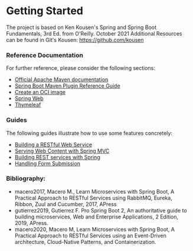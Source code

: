 # Getting Started

The project is based on Ken Kousen's Spring and Spring Boot Fundamentals, 3rd Ed. from O'Reilly. October 2021
Additional Resources can be found in Git's Kousen:  https://github.com/kousen

### Reference Documentation
For further reference, please consider the following sections:

* [Official Apache Maven documentation](https://maven.apache.org/guides/index.html)
* [Spring Boot Maven Plugin Reference Guide](https://docs.spring.io/spring-boot/docs/2.7.10/maven-plugin/reference/html/)
* [Create an OCI image](https://docs.spring.io/spring-boot/docs/2.7.10/maven-plugin/reference/html/#build-image)
* [Spring Web](https://docs.spring.io/spring-boot/docs/2.7.10/reference/htmlsingle/#web)
* [Thymeleaf](https://docs.spring.io/spring-boot/docs/2.7.10/reference/htmlsingle/#web.servlet.spring-mvc.template-engines)

### Guides
The following guides illustrate how to use some features concretely:

* [Building a RESTful Web Service](https://spring.io/guides/gs/rest-service/)
* [Serving Web Content with Spring MVC](https://spring.io/guides/gs/serving-web-content/)
* [Building REST services with Spring](https://spring.io/guides/tutorials/rest/)
* [Handling Form Submission](https://spring.io/guides/gs/handling-form-submission/)

### Bibliography:

- macero2017, Macero M., Learn Microservices with Spring Boot, A Practical Approach to RESTful Services using RabbitMQ, Eureka, Ribbon, Zuul and Cucumber, 2017, APress
- gutierrez2019, Gutierrez F. Pro Spring Boot 2, An authoritative guide to building microservices, Web and Enterprise Applications, 2 Edition, 2019, APress.
- macero2020, Macero M, Learn Microservices with Spring Boot, A Practical Approach to RESTful Services using an Event-Driven architecture, Cloud-Native Patterns, and Containerization.